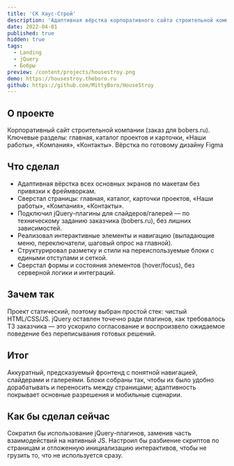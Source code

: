 ```yaml
---
title: 'СК Хаус-Строй'
description: 'Адаптивная вёрстка корпоративного сайта строительной компании по готовому дизайну.'
date: 2022-04-01
published: true
hidden: true
tags:
  - Landing
  - jQuery
  - Бобры
preview: /content/projects/housestroy.png
demo: https://housestroy.theboro.ru
github: https://github.com/MittyBoro/HouseStroy
---
```


## О проекте

Корпоративный сайт строительной компании (заказ для bobers.ru). Ключевые разделы: главная, каталог проектов и карточки, «Наши работы», «Компания», «Контакты». Вёрстка по готовому дизайну Figma

## Что сделал

- Адаптивная вёрстка всех основных экранов по макетам без привязки к фреймворкам.
- Сверстал страницы: главная, каталог, карточки проектов, «Наши работы», «Компания», «Контакты».
- Подключил jQuery-плагины для слайдеров/галерей — по техническому заданию заказчика (bobers.ru), без лишних зависимостей.
- Реализовал интерактивные элементы и навигацию (выпадающие меню, переключатели, шаговый опрос на главной).
- Структурировал разметку и стили на переиспользуемые блоки с едиными отступами и сеткой.
- Сверстал формы и состояния элементов (hover/focus), без серверной логики и интеграций.

## Зачем так

Проект статический, поэтому выбран простой стек: чистый HTML/CSS/JS. jQuery оставлен точечно ради плагинов, как требовалось ТЗ заказчика — это ускорило согласование и воспроизвело ожидаемое поведение без переписывания готовых решений.

## Итог

Аккуратный, предсказуемый фронтенд с понятной навигацией, слайдерами и галереями. Блоки собраны так, чтобы их было удобно дорабатывать и переносить между страницами; адаптивность покрывает основные разрешения и мобильные сценарии.

## Как бы сделал сейчас

Сократил бы использование jQuery-плагинов, заменив часть взаимодействий на нативный JS. Настроил бы разбиение скриптов по страницам и отложенную инициализацию интерактивов, чтобы не грузить то, что не используется сразу.
